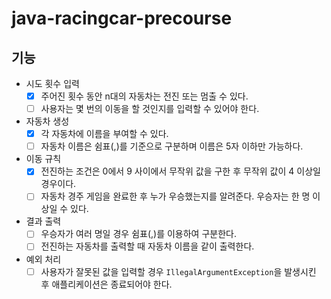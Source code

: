 # java-racingcar-precourse

## 기능
- 시도 횟수 입력
  - [x] 주어진 횟수 동안 n대의 자동차는 전진 또는 멈출 수 있다. 
  - [ ] 사용자는 몇 번의 이동을 할 것인지를 입력할 수 있어야 한다.
- 자동차 생성
  - [x] 각 자동차에 이름을 부여할 수 있다. 
  - [ ] 자동차 이름은 쉼표(,)를 기준으로 구분하며 이름은 5자 이하만 가능하다.
- 이동 규칙
  - [x] 전진하는 조건은 0에서 9 사이에서 무작위 값을 구한 후 무작위 값이 4 이상일 경우이다.
  - [ ] 자동차 경주 게임을 완료한 후 누가 우승했는지를 알려준다. 우승자는 한 명 이상일 수 있다.
- 결과 출력
  - [ ] 우승자가 여러 명일 경우 쉼표(,)를 이용하여 구분한다. 
  - [ ] 전진하는 자동차를 출력할 때 자동차 이름을 같이 출력한다.
- 예외 처리
  - [ ] 사용자가 잘못된 값을 입력할 경우 `IllegalArgumentException`을 발생시킨 후 애플리케이션은 종료되어야 한다.